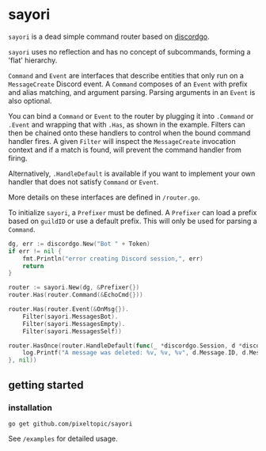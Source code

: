# sayori

`sayori` is a dead simple command router based on [discordgo](https://github.com/bwmarrin/discordgo).

`sayori` uses no reflection and has no concept of subcommands, forming a 'flat' hierarchy. 

`Command` and `Event` are interfaces that describe entities that only run on a `MessageCreate` Discord event. 
A `Command` composes of an `Event` with prefix and alias matching, and argument parsing.
Parsing arguments in an `Event` is also optional.

You can bind a `Command` or `Event` to the router by plugging it into `.Command` or `.Event` and wrapping that with `.Has`, as shown in the example.
Filters can then be chained onto these handlers to control when the bound command handler fires. A given `Filter` will inspect the `MessageCreate` invocation context and if a match is found, will prevent the command handler from firing.

Alternatively, `.HandleDefault` is available if you want to implement your own handler that does not satisfy `Command` or `Event`.

More details on these interfaces are defined in `/router.go`.

To initialize `sayori`, a `Prefixer` must be defined. A `Prefixer` can load a prefix based on `guildID`
 or use a default prefix. This will only be used for parsing a `Command`.

```go
dg, err := discordgo.New("Bot " + Token)
if err != nil {
	fmt.Println("error creating Discord session,", err)
	return
}

router := sayori.New(dg, &Prefixer{})
router.Has(router.Command(&EchoCmd{}))

router.Has(router.Event(&OnMsg{}).
	Filter(sayori.MessagesBot).
	Filter(sayori.MessagesEmpty).
	Filter(sayori.MessagesSelf))

router.HasOnce(router.HandleDefault(func(_ *discordgo.Session, d *discordgo.MessageDelete) {
	log.Printf("A message was deleted: %v, %v, %v", d.Message.ID, d.Message.ChannelID, d.Message.GuildID)
}, nil))
```

## getting started

### installation

`go get github.com/pixeltopic/sayori`

See `/examples` for detailed usage.